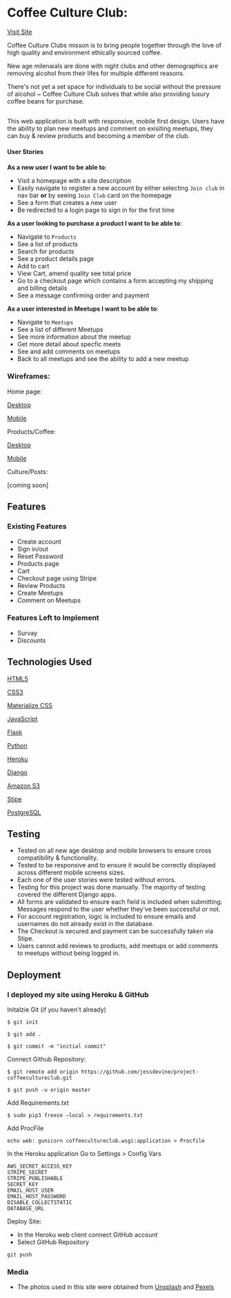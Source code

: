# Coffee Culture Club: 

[Visit Site](https://coffee-culture-club.herokuapp.com/)

Coffee Culture Clubs misson is to bring people together through the love of high quality and environment ethically sourced coffee. 

New age milenaials are done with night clubs and other demographics are removing alcohol from their lifes for multiple different reasons. 

There's not yet a set space for individuals to be social without the pressure of alcohol 
~ Coffee Culture Club solves that while also providing luxury coffee beans for purchase.

##

This web application is built with responsive, mobile first design. Users have the ability to plan new meetups and comment on exisiting meetups, they can buy & review products and 
becoming a member of the club. 


#### User Stories 

**As a new user I want to be able to**:
- Visit a homepage with a site description
- Easily navigate to register a new account by either selecting `Join club` in nav bar **or** by seeing `Join Club`
card on the homepage
- See a form that creates a new user 
- Be redirected to a login page to sign in for the first time



**As a user looking to purchase a product I want to be able to**:
- Navigate to `Products` 
- See a list of products
- Search for products
- See a product details page 
- Add to cart
- View Cart, amend quality see total price
- Go to a checkout page which contains a form accepting my shipping and billing details
- See a message confirming order and payment



**As a user interested in Meetups I want to be able to**:
- Navigate to `Meetups`
- See a list of different Meetups 
- See more information about the meetup
- Get more detail about specfic meets
- See and add comments on meetups
- Back to all meetups and see the ability to add a new meetup


### Wireframes:

Home page:

[Desktop](https://coffee-culture-club.s3-eu-west-1.amazonaws.com/wireframes/homedesktop.png)

[Mobile](https://coffee-culture-club.s3-eu-west-1.amazonaws.com/wireframes/homemobile.png)

Products/Coffee:

[Desktop](https://coffee-culture-club.s3-eu-west-1.amazonaws.com/wireframes/productsdesktop.png)

[Mobile](https://coffee-culture-club.s3-eu-west-1.amazonaws.com/wireframes/productsmobile.png)

Culture/Posts:

[coming soon]

## Features

### Existing Features

- Create account
- Sign in/out
- Reset Password
- Products page
- Cart
- Checkout page using Stripe
- Review Products
- Create Meetups
- Comment on Meetups

### Features Left to Implement
- Survay
- Discounts

## Technologies Used

[HTML5](https://developer.mozilla.org/en-US/docs/Web/Guide/HTML/HTML5)

[CSS3](https://developer.mozilla.org/en-US/docs/Web/CSS/CSS3)

[Materialize CSS](https://materializecss.com/)

[JavaScript](https://www.javascript.com/)

[Flask](https://flask.palletsprojects.com/en/1.0.x/)

[Python](https://www.python.org/)

[Heroku](https://dashboard.heroku.com/)

[Django](https://www.djangoproject.com/)

[Amazon S3](https://aws.amazon.com/s3/features/)

[Stipe](https://stripe.com/ie)

[PostgreSQL](https://www.postgresql.org/)



## Testing
- Tested on all new age desktop and mobile browsers to ensure cross compatibility & functionality.
- Tested to be responsive and to ensure it would be correctly displayed across different mobile screens sizes.
- Each one of the user stories were tested without errors.
- Testing for this project was done manually. The majority of testing covered the different Django apps.
- All forms are validated to ensure each field is included when submitting. Messages respond to the user whether they've been successful or not.
- For account registration, logic is included to ensure emails and usernames do not already exist in the database.
- The Checkout is secured and payment can be successfully taken via Stipe.
- Users cannot add reviews to products, add meetups or add comments to meetups without being logged in.


## Deployment

### I deployed my site using Heroku & GitHub

Initalzie Git (if you haven't already)
```
$ git init

$ git add .

$ git commit -m "initial commit"
```

Connect Github Repository:
```
$ git remote add origin https://github.com/jessdevine/project-coffeecultureclub.git

$ git push -u origin master
```


Add Requirements.txt
```
$ sudo pip3 freeze —local > requirements.txt
```
Add ProcFile
```
echo web: gunicorn coffeecultureclub.wsgi:application > Procfile
```


In the Heroku application
Go to Settings > Config Vars 
```
AWS_SECRET_ACCESS_KEY
STRIPE_SECRET
STRIPE_PUBLISHABLE
SECRET_KEY
EMAIL_HOST_USER
EMAIL_HOST_PASSWORD
DISABLE_COLLECTSTATIC
DATABASE_URL
```

Deploy Site:

- In the Heroku web client connect GitHub account
- Select GitHub Repository 

```
git push
```



### Media
- The photos used in this site were obtained from [Unsplash](https://unsplash.com/) and [Pexels](https://www.pexels.com/search/coffee/)

